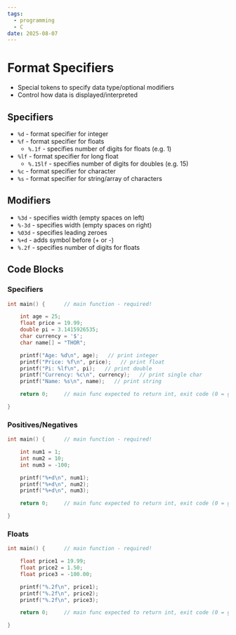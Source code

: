 ```yaml
---
tags:
  - programming
  - C
date: 2025-08-07
---
```

# Format Specifiers

- Special tokens to specify data type/optional modifiers
- Control how data is displayed/interpreted
## Specifiers

- `%d` - format specifier for integer
- `%f` - format specifier for floats
	- `%.1f` - specifies number of digits for floats (e.g. 1)
- `%lf` - format specifier for long float
	- `%.15lf` - specifies number of digits for doubles (e.g. 15)
- `%c` - format specifier for character
- `%s` - format specifier for string/array of characters
## Modifiers

- `%3d` - specifies width (empty spaces on left)
- `%-3d` - specifies width (empty spaces on right)
- `%03d` - specifies leading zeroes
- `%+d` - adds symbol before (+ or -)
- `%.2f` - specifies number of digits for floats
## Code Blocks

### Specifiers

```c
int main() {      // main function - required!

    int age = 25;
    float price = 19.99;
    double pi = 3.1415926535;
    char currency = '$';
    char name[] = "THOR";

    printf("Age: %d\n", age);   // print integer
    printf("Price: %f\n", price);   // print float
    printf("Pi: %lf\n", pi);   // print double
    printf("Currency: %c\n", currency);   // print single char
    printf("Name: %s\n", name);   // print string

    return 0;     // main func expected to return int, exit code (0 = good)

}
```
### Positives/Negatives

```c
int main() {      // main function - required!

    int num1 = 1;
    int num2 = 10;
    int num3 = -100;

    printf("%+d\n", num1);
    printf("%+d\n", num2);
    printf("%+d\n", num3);

    return 0;     // main func expected to return int, exit code (0 = good)

}
```
### Floats

```c
int main() {      // main function - required!

    float price1 = 19.99;
    float price2 = 1.50;
    float price3 = -100.00;

    printf("%.2f\n", price1);
    printf("%.2f\n", price2);
    printf("%.2f\n", price3);

    return 0;     // main func expected to return int, exit code (0 = good)

}
```